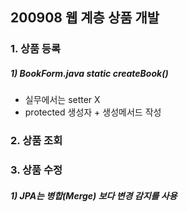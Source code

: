 ## 200908 웹 계층 상품 개발
### 1. 상품 등록
##### 1) BookForm.java static createBook() 
* 실무에서는 setter X
* protected 생성자 + 생성메서드 작성 
### 2. 상품 조회
### 3. 상품 수정
##### 1) JPA는 병합(Merge) 보다 변경 감지를 사용